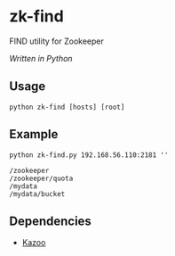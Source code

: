 zk-find
=======

FIND utility for Zookeeper

*Written in Python*

Usage
-----

``python zk-find [hosts] [root]``

Example
-------

``python zk-find.py 192.168.56.110:2181 ''``

```
/zookeeper
/zookeeper/quota
/mydata
/mydata/bucket
```

Dependencies
------------

* [Kazoo](https://github.com/python-zk/kazoo)
